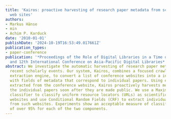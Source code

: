 ```yaml
---
title: 'Kairos: proactive harvesting of research paper metadata from scientific conference
  web sites'
authors:
- Markus Hänse
- min
- Achim P. Karduck
date: '2010-01-01'
publishDate: '2024-10-19T16:53:49.017661Z'
publication_types:
- paper-conference
publication: '*Proceedings of the Role of Digital Libraries in a Time of Global Change,
  and 12th International Conference on Asia-Pacific Digital Libraries*'
abstract: We investigate the automatic harvesting of research paper metadata from
  recent scholarly events. Our system, Kairos, combines a focused crawler and an information
  extraction engine, to convert a list of conference websites into a index filled
  with fields of metadata that correspond to individual papers. Using event date metadata
  extracted from the conference website, Kairos proactively harvests metadata about
  the individual papers soon after they are made public. We use a Maximum Entropy
  classifier to classify uniform resource locators (URLs) as scientific conference
  websites and use Conditional Random Fields (CRF) to extract individual paper metadata
  from such websites. Experiments show an acceptable measure of classification accuracy
  of over 95% for each of the two components.
---
```

